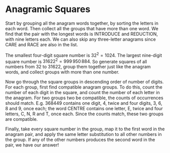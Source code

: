 # Anagramic Squares

Start by grouping all the anagram words together, by sorting the letters in each word. Then collect all the groups that have more than one word. We find that the pair with the longest words is INTRODUCE and REDUCTION, with nine letters each. We can also skip any three-letter anagrams since CARE and RACE are also in the list.

The smallest four-digit square number is $32^2 = 1024$. The largest nine-digit square number is $31622^2 = 999\,950\,884$. So generate squares of all numbers from 32 to 31622, group them together just like the anagram words, and collect groups with more than one number.

Now go through the square groups in descending order of number of digits. For each group, first find compatible anagram groups. To do this, count the number of each digit in the square, and count the number of each letter in the anagram. For two groups two be compatible, the counts of occurrences should match. E.g. 368449 contains one digit, 4, twice and four digits, 3, 6, 8 and 9, once each; the word CENTRE contains one letter, E, twice and four letters, C, N, R and T, once each. Since the counts match, these two groups are compatible.

Finally, take every square number in the group, map it to the first word in the anagram pair, and apply the same letter substitution to all other numbers in the group. If any of the other numbers produces the second word in the pair, we have our answer!
